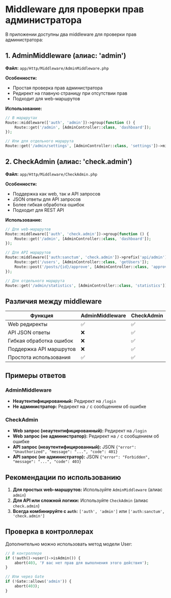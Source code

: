 # Middleware для проверки прав администратора

В приложении доступны два middleware для проверки прав администратора:

## 1. AdminMiddleware (алиас: 'admin')

**Файл:** `app/Http/Middleware/AdminMiddleware.php`

**Особенности:**
- Простая проверка прав администратора
- Редирект на главную страницу при отсутствии прав
- Подходит для web-маршрутов

**Использование:**
```php
// В маршрутах
Route::middleware(['auth', 'admin'])->group(function () {
    Route::get('/admin', [AdminController::class, 'dashboard']);
});

// Или для отдельного маршрута
Route::get('/admin/settings', [AdminController::class, 'settings'])->middleware('admin');
```

## 2. CheckAdmin (алиас: 'check.admin')

**Файл:** `app/Http/Middleware/CheckAdmin.php`

**Особенности:**
- Поддержка как web, так и API запросов
- JSON ответы для API запросов
- Более гибкая обработка ошибок
- Подходит для REST API

**Использование:**
```php
// Для web-маршрутов
Route::middleware(['auth', 'check.admin'])->group(function () {
    Route::get('/admin', [AdminController::class, 'dashboard']);
});

// Для API маршрутов
Route::middleware(['auth:sanctum', 'check.admin'])->prefix('api/admin')->group(function () {
    Route::get('/users', [AdminController::class, 'getUsers']);
    Route::post('/posts/{id}/approve', [AdminController::class, 'approvePost']);
});

// Для отдельного маршрута
Route::get('/admin/statistics', [AdminController::class, 'statistics'])->middleware('check.admin');
```

## Различия между middleware

| Функция | AdminMiddleware | CheckAdmin |
|---------|----------------|------------|
| Web редиректы | ✅ | ✅ |
| API JSON ответы | ❌ | ✅ |
| Гибкая обработка ошибок | ❌ | ✅ |
| Поддержка API маршрутов | ❌ | ✅ |
| Простота использования | ✅ | ✅ |

## Примеры ответов

### AdminMiddleware
- **Неаутентифицированный:** Редирект на `/login`
- **Не администратор:** Редирект на `/` с сообщением об ошибке

### CheckAdmin
- **Web запрос (неаутентифицированный):** Редирект на `/login`
- **Web запрос (не администратор):** Редирект на `/` с сообщением об ошибке
- **API запрос (неаутентифицированный):** JSON `{"error": "Unauthorized", "message": "...", "code": 401}`
- **API запрос (не администратор):** JSON `{"error": "Forbidden", "message": "...", "code": 403}`

## Рекомендации по использованию

1. **Для простых web-маршрутов:** Используйте `AdminMiddleware` (алиас `admin`)
2. **Для API или сложной логики:** Используйте `CheckAdmin` (алиас `check.admin`)
3. **Всегда комбинируйте с `auth`:** `['auth', 'admin']` или `['auth:sanctum', 'check.admin']`

## Проверка в контроллерах

Дополнительно можно использовать метод модели User:

```php
// В контроллере
if (!auth()->user()->isAdmin()) {
    abort(403, 'У вас нет прав для выполнения этого действия');
}

// Или через Gate
if (!Gate::allows('admin')) {
    abort(403);
}
```

